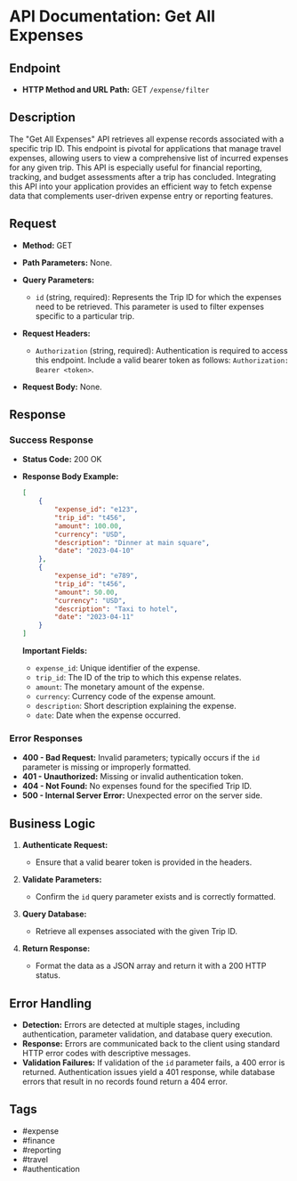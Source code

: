 # API Documentation: Get All Expenses

## Endpoint

- **HTTP Method and URL Path:** GET `/expense/filter`

## Description

The "Get All Expenses" API retrieves all expense records associated with a specific trip ID. This endpoint is pivotal for applications that manage travel expenses, allowing users to view a comprehensive list of incurred expenses for any given trip. This API is especially useful for financial reporting, tracking, and budget assessments after a trip has concluded. Integrating this API into your application provides an efficient way to fetch expense data that complements user-driven expense entry or reporting features.

## Request

- **Method:** GET

- **Path Parameters:** None.

- **Query Parameters:**
  - `id` (string, required): Represents the Trip ID for which the expenses need to be retrieved. This parameter is used to filter expenses specific to a particular trip.

- **Request Headers:**
  - `Authorization` (string, required): Authentication is required to access this endpoint. Include a valid bearer token as follows: `Authorization: Bearer <token>`.

- **Request Body:** None.

## Response

### Success Response

- **Status Code:** 200 OK

- **Response Body Example:**

  ```json
  [
      {
          "expense_id": "e123",
          "trip_id": "t456",
          "amount": 100.00,
          "currency": "USD",
          "description": "Dinner at main square",
          "date": "2023-04-10"
      },
      {
          "expense_id": "e789",
          "trip_id": "t456",
          "amount": 50.00,
          "currency": "USD",
          "description": "Taxi to hotel",
          "date": "2023-04-11"
      }
  ]
  ```

  **Important Fields:**
  - `expense_id`: Unique identifier of the expense.
  - `trip_id`: The ID of the trip to which this expense relates.
  - `amount`: The monetary amount of the expense.
  - `currency`: Currency code of the expense amount.
  - `description`: Short description explaining the expense.
  - `date`: Date when the expense occurred.

### Error Responses

- **400 - Bad Request:** Invalid parameters; typically occurs if the `id` parameter is missing or improperly formatted.
- **401 - Unauthorized:** Missing or invalid authentication token.
- **404 - Not Found:** No expenses found for the specified Trip ID.
- **500 - Internal Server Error:** Unexpected error on the server side.

## Business Logic

1. **Authenticate Request:**
   - Ensure that a valid bearer token is provided in the headers.

2. **Validate Parameters:**
   - Confirm the `id` query parameter exists and is correctly formatted.

3. **Query Database:**
   - Retrieve all expenses associated with the given Trip ID.

4. **Return Response:**
   - Format the data as a JSON array and return it with a 200 HTTP status.

## Error Handling

- **Detection:** Errors are detected at multiple stages, including authentication, parameter validation, and database query execution.
- **Response:** Errors are communicated back to the client using standard HTTP error codes with descriptive messages.
- **Validation Failures:** If validation of the `id` parameter fails, a 400 error is returned. Authentication issues yield a 401 response, while database errors that result in no records found return a 404 error.

## Tags

- #expense
- #finance
- #reporting
- #travel
- #authentication